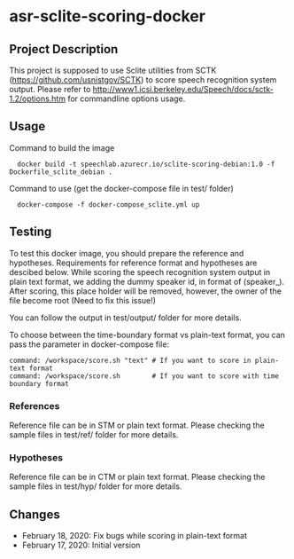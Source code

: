 # asr-sclite-scoring-docker


## Project Description
This project is supposed to use Sclite utilities from SCTK (https://github.com/usnistgov/SCTK) to score speech recognition system output. Please refer to http://www1.icsi.berkeley.edu/Speech/docs/sctk-1.2/options.htm for commandline options usage.


## Usage

Command to build the image

      docker build -t speechlab.azurecr.io/sclite-scoring-debian:1.0 -f Dockerfile_sclite_debian . 

Command to use (get the docker-compose file in test/ folder)
      
      docker-compose -f docker-compose_sclite.yml up


## Testing
To test this docker image, you should prepare the reference and hypotheses. Requirements for reference format and hypotheses are descibed below.
While scoring the speech recognition system output in plain text format, we adding the dummy speaker id, in format of (speaker_<digits>).
After scoring, this place holder will be removed, however, the owner of the file become root (Need to fix this issue!)

You can follow the output in test/output/ folder for more details.

To choose between the time-boundary format vs plain-text format, you can pass the parameter in docker-compose file:

    command: /workspace/score.sh "text" # If you want to score in plain-text format
    command: /workspace/score.sh        # If you want to score with time boundary format


### References
Reference file can be in STM or plain text format. Please checking the sample files in test/ref/ folder for more details. 

### Hypotheses
Reference file can be in CTM or plain text format. Please checking the sample files in test/hyp/ folder for more details.


## Changes
  - February 18, 2020: Fix bugs while scoring in plain-text format
  - February 17, 2020: Initial version
 


